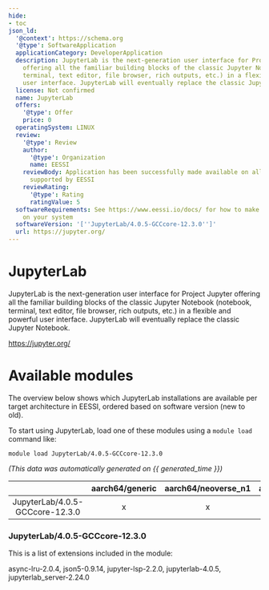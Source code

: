 ```yaml
---
hide:
- toc
json_ld:
  '@context': https://schema.org
  '@type': SoftwareApplication
  applicationCategory: DeveloperApplication
  description: JupyterLab is the next-generation user interface for Project Jupyter
    offering all the familiar building blocks of the classic Jupyter Notebook (notebook,
    terminal, text editor, file browser, rich outputs, etc.) in a flexible and powerful
    user interface. JupyterLab will eventually replace the classic Jupyter Notebook.
  license: Not confirmed
  name: JupyterLab
  offers:
    '@type': Offer
    price: 0
  operatingSystem: LINUX
  review:
    '@type': Review
    author:
      '@type': Organization
      name: EESSI
    reviewBody: Application has been successfully made available on all architectures
      supported by EESSI
    reviewRating:
      '@type': Rating
      ratingValue: 5
  softwareRequirements: See https://www.eessi.io/docs/ for how to make EESSI available
    on your system
  softwareVersion: '[''JupyterLab/4.0.5-GCCcore-12.3.0'']'
  url: https://jupyter.org/
---
```


JupyterLab
==========


JupyterLab is the next-generation user interface for Project Jupyter offering all the familiar building blocks of the classic Jupyter Notebook (notebook, terminal, text editor, file browser, rich outputs, etc.) in a flexible and powerful user interface. JupyterLab will eventually replace the classic Jupyter Notebook.

https://jupyter.org/
# Available modules


The overview below shows which JupyterLab installations are available per target architecture in EESSI, ordered based on software version (new to old).

To start using JupyterLab, load one of these modules using a `module load` command like:

```shell
module load JupyterLab/4.0.5-GCCcore-12.3.0
```

*(This data was automatically generated on {{ generated_time }})*  

| |aarch64/generic|aarch64/neoverse_n1|aarch64/neoverse_v1|x86_64/generic|x86_64/amd/zen2|x86_64/amd/zen3|x86_64/amd/zen4|x86_64/intel/haswell|x86_64/intel/sapphirerapids|x86_64/intel/skylake_avx512|aarch64/nvidia/grace|
| :---: | :---: | :---: | :---: | :---: | :---: | :---: | :---: | :---: | :---: | :---: | :---: |
|JupyterLab/4.0.5-GCCcore-12.3.0|x|x|x|x|x|x|x|x|x|x|x|


### JupyterLab/4.0.5-GCCcore-12.3.0

This is a list of extensions included in the module:

async-lru-2.0.4, json5-0.9.14, jupyter-lsp-2.2.0, jupyterlab-4.0.5, jupyterlab_server-2.24.0